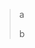 > a
>
>
><p data-source-line="1" class="source-line empty-line" style="margin:0;"></p>
>
>
> b


<p data-source-line="3" class="source-line empty-line final-line" style="margin:0;"></p>

